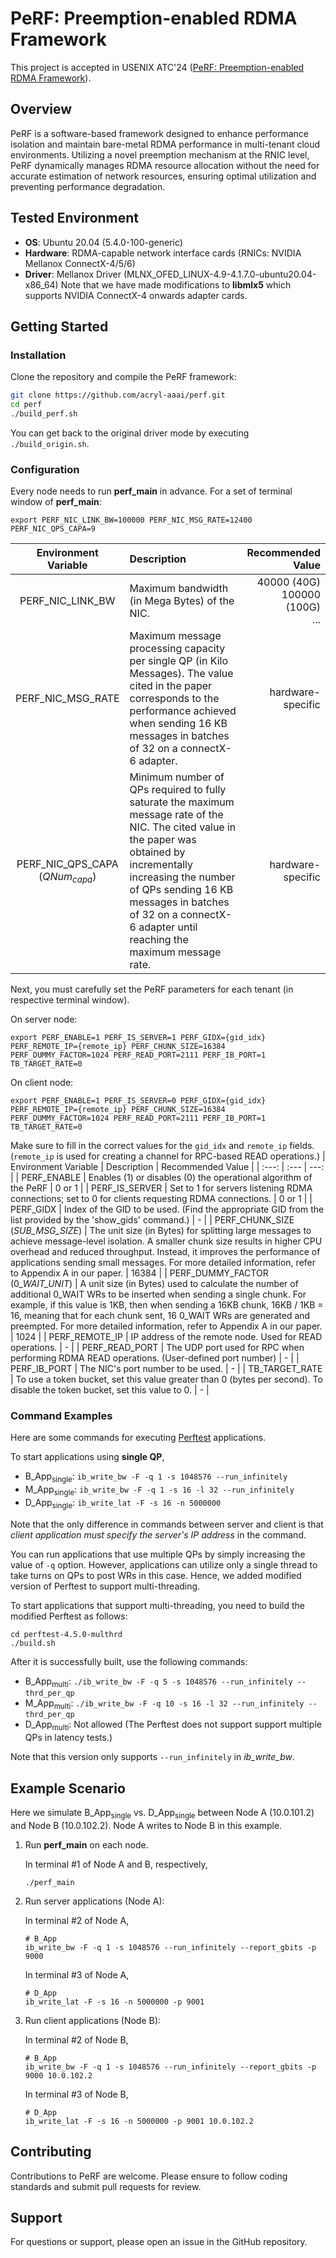 # PeRF: Preemption-enabled RDMA Framework
This project is accepted in USENIX ATC'24 ([PeRF: Preemption-enabled RDMA Framework](https://www.usenix.org/conference/atc24/presentation/lee)).

## Overview
 
PeRF is a software-based framework designed to enhance performance isolation and maintain bare-metal RDMA performance in multi-tenant cloud environments. Utilizing a novel preemption mechanism at the RNIC level, PeRF dynamically manages RDMA resource allocation without the need for accurate estimation of network resources, ensuring optimal utilization and preventing performance degradation.
 
## Tested Environment
 
- **OS**: Ubuntu 20.04 (5.4.0-100-generic)
- **Hardware**: RDMA-capable network interface cards (RNICs: NVIDIA Mellanox ConnectX-4/5/6)
- **Driver**: Mellanox Driver (MLNX_OFED_LINUX-4.9-4.1.7.0-ubuntu20.04-x86_64)
Note that we have made modifications to **libmlx5** which supports NVIDIA ConnectX-4 onwards adapter cards.
 
## Getting Started
 
### Installation
 
Clone the repository and compile the PeRF framework:
 
```bash
git clone https://github.com/acryl-aaai/perf.git
cd perf
./build_perf.sh
```
You can get back to the original driver mode by executing ```./build_origin.sh```.
 
### Configuration 
 
Every node needs to run **perf_main** in advance. 
For a set of terminal window of **perf_main**:
```
export PERF_NIC_LINK_BW=100000 PERF_NIC_MSG_RATE=12400  PERF_NIC_QPS_CAPA=9
```
| Environment Variable | Description | Recommended Value |
| :---: | :--- | ---: |
| PERF_NIC_LINK_BW | Maximum bandwidth (in Mega Bytes) of the NIC. | 40000 (40G)<br>100000 (100G)<br>... |
| PERF_NIC_MSG_RATE | Maximum message processing capacity per single QP (in Kilo Messages). The value cited in the paper corresponds to the performance achieved when sending 16 KB messages in batches of 32 on a connectX-6 adapter. | hardware-specific |
| PERF_NIC_QPS_CAPA<br>(*QNum<sub>capa*) | Minimum number of QPs required to fully saturate the maximum message rate of the NIC. The cited value in the paper was obtained by incrementally increasing the number of QPs sending 16 KB messages in batches of 32 on a connectX-6 adapter until reaching the maximum message rate. | hardware-specific |
 
 
Next, you must carefully set the PeRF parameters for each tenant (in respective terminal window).
 
On server node:
```
export PERF_ENABLE=1 PERF_IS_SERVER=1 PERF_GIDX={gid_idx} PERF_REMOTE_IP={remote_ip} PERF_CHUNK_SIZE=16384 PERF_DUMMY_FACTOR=1024 PERF_READ_PORT=2111 PERF_IB_PORT=1 TB_TARGET_RATE=0
```
 
On client node:
 
```
export PERF_ENABLE=1 PERF_IS_SERVER=0 PERF_GIDX={gid_idx} PERF_REMOTE_IP={remote_ip} PERF_CHUNK_SIZE=16384 PERF_DUMMY_FACTOR=1024 PERF_READ_PORT=2111 PERF_IB_PORT=1 TB_TARGET_RATE=0
```
 
Make sure to fill in the correct values for the ```gid_idx``` and ```remote_ip``` fields. (```remote_ip``` is used for creating a channel for RPC-based READ operations.)
| Environment Variable | Description | Recommended Value |
| :---: | :--- | ---: |
| PERF_ENABLE |  Enables (1) or disables (0) the operational algorithm of the PeRF | 0 or 1 |
| PERF_IS_SERVER | Set to 1 for servers listening RDMA connections; set to 0 for clients requesting RDMA connections. | 0 or 1 |
| PERF_GIDX | Index of the GID to be used. (Find the appropriate GID from the list provided by the 'show_gids' command.) | - |
| PERF_CHUNK_SIZE<br>(*SUB_MSG_SIZE*) | The unit size (in Bytes) for splitting large messages to achieve message-level isolation. A smaller chunk size results in higher CPU overhead and reduced throughput. Instead, it improves the performance of applications sending small messages. For more detailed information, refer to Appendix A in our paper. | 16384 |
| PERF_DUMMY_FACTOR<br>(0_*WAIT_UNIT*) | A unit size (in Bytes) used to calculate the number of additional 0_WAIT WRs to be inserted when sending a single chunk. For example, if this value is 1KB, then when sending a 16KB chunk, 16KB / 1KB = 16, meaning that for each chunk sent, 16 0_WAIT WRs are generated and preempted. For more detailed information, refer to Appendix A in our paper. | 1024 |
| PERF_REMOTE_IP | IP address of the remote node. Used for READ operations. | - |
| PERF_READ_PORT | The UDP port used for RPC when performing RDMA READ operations. (User-defined port number) | - |
| PERF_IB_PORT | The NIC's port number to be used. | - |
| TB_TARGET_RATE | To use a token bucket, set this value greater than 0 (bytes per second). To disable the token bucket, set this value to 0. | - |
 
### Command Examples
Here are some commands for executing [Perftest](https://github.com/linux-rdma/perftest) applications.
 
To start applications using **single QP**,
* B_App<sub>single</sub>: ```ib_write_bw -F -q 1 -s 1048576 --run_infinitely```
* M_App<sub>single</sub>: ```ib_write_bw -F -q 1 -s 16 -l 32 --run_infinitely``` 
* D_App<sub>single</sub>: ```ib_write_lat -F -s 16 -n 5000000``` 
 
Note that the only difference in commands between server and client is that *client application must specify the server's IP address* in the command.
 
You can run applications that use multiple QPs by simply increasing the value of  ```-q``` option. However, applications can utilize only a single thread to take turns on QPs to post WRs in this case. Hence, we added modified version of Perftest to support multi-threading.
 
To start applications that support multi-threading, you need to build the modified Perftest as follows:
 
```
cd perftest-4.5.0-multhrd
./build.sh
```
 
After it is successfully built, use the following commands:
* B_App<sub>multi</sub>: ```./ib_write_bw -F -q 5 -s 1048576 --run_infinitely --thrd_per_qp```
* M_App<sub>multi</sub>: ```./ib_write_bw -F -q 10 -s 16 -l 32 --run_infinitely --thrd_per_qp``` 
* D_App<sub>multi</sub>: Not allowed (The Perftest does not support support multiple QPs in latency tests.)
 
Note that this version only supports ```--run_infinitely``` in *ib_write_bw*.
 
## Example Scenario
Here we simulate B_App<sub>single</sub> vs. D_App<sub>single</sub> between Node A (10.0.101.2) and Node B (10.0.102.2). Node A writes to Node B in this example.
 
1. Run **perf_main** on each node.
 
    In terminal #1 of Node A and B, respectively,
    
    ```
    ./perf_main
    ```
    
2. Run server applications (Node A):
 
    In terminal #2 of Node A,
    ```
    # B_App
    ib_write_bw -F -q 1 -s 1048576 --run_infinitely --report_gbits -p 9000
    ```
    
    In terminal #3 of Node A,
    
    ```
    # D_App
    ib_write_lat -F -s 16 -n 5000000 -p 9001
    ```
    
3. Run client applications (Node B):
 
    In terminal #2 of Node B,
    
    ```
    # B_App
    ib_write_bw -F -q 1 -s 1048576 --run_infinitely --report_gbits -p 9000 10.0.102.2
    ```
    
    In terminal #3 of Node B,
    
    ```
    # D_App
    ib_write_lat -F -s 16 -n 5000000 -p 9001 10.0.102.2
    ```
 
## Contributing
Contributions to PeRF are welcome. Please ensure to follow coding standards and submit pull requests for review.
 
## Support
For questions or support, please open an issue in the GitHub repository.
